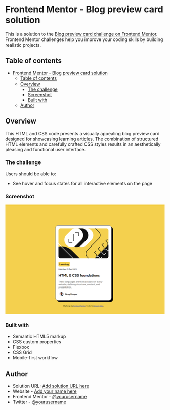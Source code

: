 # Frontend Mentor - Blog preview card solution

This is a solution to the [Blog preview card challenge on Frontend Mentor](https://www.frontendmentor.io/challenges/blog-preview-card-ckPaj01IcS). Frontend Mentor challenges help you improve your coding skills by building realistic projects. 

## Table of contents

- [Frontend Mentor - Blog preview card solution](#frontend-mentor---blog-preview-card-solution)
  - [Table of contents](#table-of-contents)
  - [Overview](#overview)
    - [The challenge](#the-challenge)
    - [Screenshot](#screenshot)
    - [Built with](#built-with)
  - [Author](#author)


## Overview
This HTML and CSS code presents a visually appealing blog preview card designed for showcasing learning articles. The combination of structured HTML elements and carefully crafted CSS styles results in an aesthetically pleasing and functional user interface.

### The challenge

Users should be able to:

- See hover and focus states for all interactive elements on the page

### Screenshot

![](./assets/images/Screenshot%202024-02-04%20222215.png)


### Built with

- Semantic HTML5 markup
- CSS custom properties
- Flexbox
- CSS Grid
- Mobile-first workflow



## Author
- Solution URL: [Add solution URL here](https://your-solution-url.com)
- Website - [Add your name here](https://www.your-site.com)
- Frontend Mentor - [@yourusername](https://www.frontendmentor.io/profile/yourusername)
- Twitter - [@yourusername](https://www.twitter.com/yourusername)

